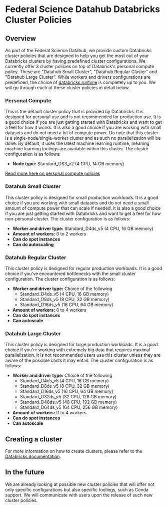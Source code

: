 # Federal Science Datahub Databricks Cluster Policies

<!---removed due to accessibility requirements
<video width="600" height="350" controls>
    <source src="/api/media/cluster-policies.mp4" type="video/mp4">
    Your browser does not support the video tag.
</video>
-->

## Overview

As part of the Federal Science Datahub, we provide custom Databricks cluster policies that are designed to help you get the most out of your Databricks clusters by having predefined cluster configurations. We currently offer 3 cluster policies on top of Databrick's personal compute policy. These are "Datahub Small Cluster", "Datahub Regular Cluster" and "Datahub Large Cluster". While workers and drivers configurations are predefined, the choice of [databricks runtime](https://docs.databricks.com/runtime/index.html) is completely up to you. We will go through each of these cluster policies in detail below.

### **Personal Compute**

This is the default cluster policy that is provided by Databricks. It is designed for personal use and is not recommended for production use. It is a good choice if you are just getting started with Databricks and want to get a feel for how it works. It is also a good choice if you are working with small datasets and do not need a lot of compute power. Do note that this cluster is a single-node/single-worker cluster and as such no parallelization will be done. By default, it uses the latest machine learning runtime, meaning machine learning toolings are available within this cluster. The cluster configuration is as follows:

- **Node type:** Standard_DS3_v2 (4 CPU, 14 GB memory)

[Read more here on personal compute policies](https://docs.databricks.com/clusters/personal-compute.html)

### **Datahub Small Cluster**

This cluster policy is designed for small production workloads. It is a good choice if you are working with small datasets and do not need a small amount of compute power that can scale if needed. It is also a good choice if you are just getting started with Databricks and want to get a feel for how non-personal cluster. The cluster configuration is as follows:

- **Worker and driver type:** Standard_D4ds_v5 (4 CPU, 16 GB memory)
- **Amount of workers:** 0 to 2 workers
- **Can do spot instances**
- **Can do autoscaling**

### **Datahub Regular Cluster**

This cluster policy is designed for regular production workloads. It is a good choice if you've encountered bottlenecks with the small cluster configuration. The cluster configuration is as follows:

- **Worker and driver type:** Choice of the following
  - Standard_D4ds_v5 (4 CPU, 16 GB memory)
  - Standard_D8ds_v5 (8 CPU, 32 GB memory)
  - Standard_D16ds_v5 (16 CPU, 64 GB memory)
- **Amount of workers:** 0 to 4 workers
- **Can do spot instances**
- **Can autoscale**

### **Datahub Large Cluster**

This cluster policy is designed for large production workloads. It is a good choice if you're working with extremely big data that requires maximal parallelization. It is not recommended users use this cluster unless they are aware of the possible costs it may entail. The cluster configuration is as follows:

- **Worker and driver type:** Choice of the following
  - Standard_D4ds_v5 (4 CPU, 16 GB memory)
  - Standard_D8ds_v5 (8 CPU, 32 GB memory)
  - Standard_D16ds_v5 (16 CPU, 64 GB memory)
  - Standard_D32ds_v5 (32 CPU, 128 GB memory)
  - Standard_D48ds_v5 (48 CPU, 192 GB memory)
  - Standard_D64ds_v5 (64 CPU, 256 GB memory)
- **Amount of workers:** 0 to 4 workers
- **Can do spot instances**
- **Can autoscale**

## Creating a cluster

For more information on how to create clusters, please refer to the [Databricks documentation](https://learn.microsoft.com/en-us/azure/databricks/clusters/configure).

## In the future

We are already looking at possible new cluster policies that will offer not only specific configurations but also specific toolings, such as Conda support. We will communicate with users upon the release of such new cluster policies.
